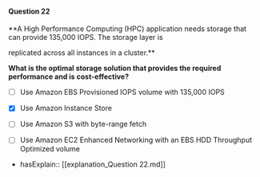 #### Question  22


**A High Performance Computing (HPC) application needs storage that can provide 135,000 IOPS. The storage layer is

replicated across all instances in a cluster.**


**What is the optimal storage solution that provides the required performance and is cost-effective?**


- [ ] Use Amazon EBS Provisioned IOPS volume with 135,000 IOPS


- [x] Use Amazon Instance Store


- [ ] Use Amazon S3 with byte-range fetch


- [ ] Use Amazon EC2 Enhanced Networking with an EBS HDD Throughput Optimized volume



- hasExplain:: [[explanation_Question  22.md]]